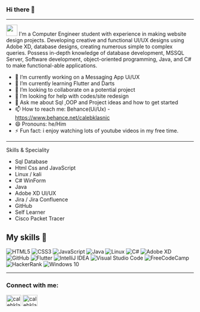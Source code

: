 ### Hi there 👋

<!--
**Caleb52349/Caleb52349** is a ✨ _special_ ✨ repository because its `README.md` (this file) appears on your GitHub profile.<!-->


---------------------------------------------------------------------------------------------------------------------------
<img src="https://raw.githubusercontent.com/iampavangandhi/iampavangandhi/master/gifs/Hi.gif" width="30px"> I'm a Computer Engineer student with experience in making website design projects. Developing creative and functional UI/UX designs using Adobe XD, database designs, creating numerous simple to complex queries. Possess in-depth knowledge of database development, MSSQL Server, Software development, object-oriented programming, Java, and C# to make functional-able applications.

- 🔭 I’m currently working on a Messaging App Ui/UX
- 🌱 I’m currently learning Flutter and Darts
- 👯 I’m looking to collaborate on a potential project
- 🤔 I’m looking for help with codes/site redesign
- 💬 Ask me about Sql ,OOP and Project ideas and how to get started
- 📫 How to reach me: Behance(Ui/Ux) - https://www.behance.net/calebklasnic
- 😄 Pronouns: he/Him
- ⚡ Fun fact: i enjoy watching lots of youtube videos in my free time.
---------------------------------------------------------------------------------------------------------------------------
Skills & Speciality
- Sql Database
- Html Css and JavaScript
- Linux / kali
- C# WinForm
- Java 
- Adobe XD UI/UX
- Jira / Jira Confluence
- GitHub
- Self Learner
- Cisco Packet Tracer

## My skills 🚀

<img alt="HTML5" src="https://img.shields.io/badge/html5-%23E34F26.svg?style=for-the-badge&logo=html5&logoColor=white"/>  <img alt="CSS3" src="https://img.shields.io/badge/css3-%231572B6.svg?style=for-the-badge&logo=css3&logoColor=white"/> <img alt="JavaScript" src="https://img.shields.io/badge/javascript-%23323330.svg?style=for-the-badge&logo=javascript&logoColor=%23F7DF1E"/> <img alt="Java" src="https://img.shields.io/badge/java-%23ED8B00.svg?style=for-the-badge&logo=java&logoColor=white"/> <img alt="Linux" src="https://img.shields.io/badge/Linux-FCC624?style=for-the-badge&logo=linux&logoColor=black"> <img alt="C#" src="https://img.shields.io/badge/c%23-%23239120.svg?style=for-the-badge&logo=c-sharp&logoColor=white"/>  <img alt="Adobe XD" src="https://img.shields.io/badge/adobexd-%23FF26BE.svg?style=for-the-badge&logo=adobexd&logoColor=white"/>  <img alt="GitHub" src="https://img.shields.io/badge/github-%23121011.svg?style=for-the-badge&logo=github&logoColor=white"/>  <img alt="Flutter" src="https://img.shields.io/badge/Flutter-%2302569B.svg?style=for-the-badge&logo=Flutter&logoColor=white" /> 
<img alt="IntelliJ IDEA" src="https://img.shields.io/badge/IntelliJIDEA-000000.svg?style=for-the-badge&logo=intellij-idea&logoColor=white"/> <img alt="Visual Studio Code" src="https://img.shields.io/badge/VisualStudioCode-0078d7.svg?style=for-the-badge&logo=visual-studio-code&logoColor=white"/> <img alt="FreeCodeCamp" src="https://img.shields.io/badge/Freecodecamp-%23123.svg?&style=for-the-badge&logo=freecodecamp&logoColor=green"/>  <img alt="HackerRank" src="https://img.shields.io/badge/-Hackerrank-2EC866?style=for-the-badge&logo=HackerRank&logoColor=white"/> <img alt="Windows 10" src="https://img.shields.io/badge/Windows-0078D6?style=for-the-badge&logo=windows&logoColor=white" />

---------------------------------------------------------------------------------------------------------------------------

<h3 align="left">Connect with me:</h3>
<p align="left">
<a href="https://www.hackerrank.com/calebklasnic" target="blank"><img align="center" src="https://raw.githubusercontent.com/rahuldkjain/github-profile-readme-generator/master/src/images/icons/Social/hackerrank.svg" alt="calebklasnic" height="30" width="40" /></a>
  <a href="https://www.behance.net/calebklasnic" target="blank"><img align="center" src="https://raw.githubusercontent.com/rahuldkjain/github-profile-readme-generator/master/src/images/icons/Social/behance.svg" alt="calebklasnic" height="30" width="40" /></a>
</p>


